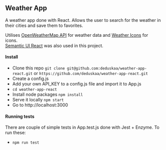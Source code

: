 ## Weather App

A weather app done with React. Allows the user to search for the weather in their cities and save them to favorites.

Utilises [OpenWeatherMap API](https://openweathermap.org/) for weather data and [Weather Icons](http://erikflowers.github.io/weather-icons/) for icons.  
[Semantic UI React](https://react.semantic-ui.com/) was also used in this project.

#### Install
- Clone this repo `git clone git@github.com:deduskaa/weather-app-react.git` or `https://github.com/deduskaa/weather-app-react.git`
- Create a config.js
- Add your own API_KEY to a config.js file and import it to App.js
- `cd weather-app-react`
- Install node packages `npm install`
- Serve it locally `npm start`
- Go to http://localhost:3000

#### Running tests
There are couple of simple tests in App.test.js done with Jest + Enzyme. To run these:
- `npm run test`